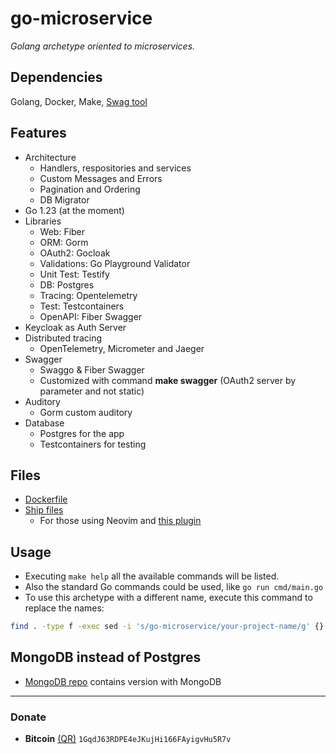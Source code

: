 # go-microservice
*Golang archetype oriented to microservices.*

## Dependencies
Golang, Docker, Make, [Swag tool](https://github.com/swaggo/swag)

## Features
- Architecture
    - Handlers, respositories and services
    - Custom Messages and Errors
    - Pagination and Ordering
    - DB Migrator
- Go 1.23 (at the moment)
- Libraries
    - Web: Fiber
    - ORM: Gorm
    - OAuth2: Gocloak
    - Validations: Go Playground Validator
    - Unit Test: Testify
    - DB: Postgres
    - Tracing: Opentelemetry
    - Test: Testcontainers
    - OpenAPI: Fiber Swagger
- Keycloak as Auth Server
- Distributed tracing
    - OpenTelemetry, Micrometer and Jaeger
- Swagger
    - Swaggo & Fiber Swagger
    - Customized with command **make swagger** (OAuth2 server by parameter and not static)
- Auditory
    - Gorm custom auditory
- Database
    - Postgres for the app
    - Testcontainers for testing

## Files
- [Dockerfile](https://github.com/javiorfo/go-microservice/tree/master/Dockerfile)
- [Ship files](https://github.com/javiorfo/java-spring3-microservice/tree/master/ships)
    - For those using Neovim and [this plugin](https://github.com/javiorfo/nvim-ship)

## Usage
- Executing `make help` all the available commands will be listed. 
- Also the standard Go commands could be used, like `go run cmd/main.go`
- To use this archetype with a different name, execute this command to replace the names:
```bash
find . -type f -exec sed -i 's/go-microservice/your-project-name/g' {} +
```

## MongoDB instead of Postgres
- [MongoDB repo](https://github.com/javiorfo/go-microservice-mongo) contains version with MongoDB

---

### Donate
- **Bitcoin** [(QR)](https://raw.githubusercontent.com/javiorfo/img/master/crypto/bitcoin.png)  `1GqdJ63RDPE4eJKujHi166FAyigvHu5R7v`

